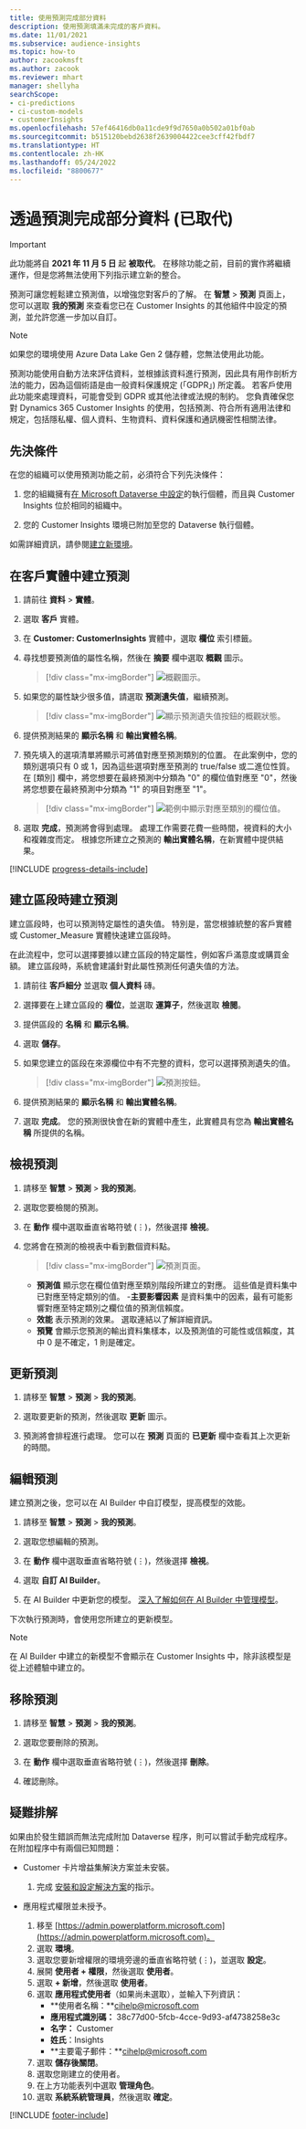 ```yaml
---
title: 使用預測完成部分資料
description: 使用預測填滿未完成的客戶資料。
ms.date: 11/01/2021
ms.subservice: audience-insights
ms.topic: how-to
author: zacookmsft
ms.author: zacook
ms.reviewer: mhart
manager: shellyha
searchScope:
- ci-predictions
- ci-custom-models
- customerInsights
ms.openlocfilehash: 57ef46416db0a11cde9f9d7650a0b502a01bf0ab
ms.sourcegitcommit: b515120bebd2638f2639004422cee3cff42fbdf7
ms.translationtype: HT
ms.contentlocale: zh-HK
ms.lasthandoff: 05/24/2022
ms.locfileid: "8800677"
---
```

# <a name="complete-your-partial-data-with-predictions-deprecated"></a>透過預測完成部分資料 (已取代)

> [!IMPORTANT]
> 此功能將自 **2021 年 11 月 5 日** 起 **被取代**。 在移除功能之前，目前的實作將繼續運作，但是您將無法使用下列指示建立新的整合。

預測可讓您輕鬆建立預測值，以增強您對客戶的了解。 在 **智慧** > **預測** 頁面上，您可以選取 **我的預測** 來查看您已在 Customer Insights 的其他組件中設定的預測，並允許您進一步加以自訂。

> [!NOTE]
> 如果您的環境使用 Azure Data Lake Gen 2 儲存體，您無法使用此功能。
>
> 預測功能使用自動方法來評估資料，並根據該資料進行預測，因此具有用作剖析方法的能力，因為這個術語是由一般資料保護規定 (「GDPR」) 所定義。 若客戶使用此功能來處理資料，可能會受到 GDPR 或其他法律或法規的制約。 您負責確保您對 Dynamics 365 Customer Insights 的使用，包括預測、符合所有適用法律和規定，包括隱私權、個人資料、生物資料、資料保護和通訊機密性相關法律。

## <a name="prerequisites"></a>先決條件

在您的組織可以使用預測功能之前，必須符合下列先決條件：

1. 您的組織擁有[在 Microsoft Dataverse 中設定](/ai-builder/build-model#prerequisites)的執行個體，而且與 Customer Insights 位於相同的組織中。

2. 您的 Customer Insights 環境已附加至您的 Dataverse 執行個體。

如需詳細資訊，請參閱[建立新環境](create-environment.md)。

## <a name="create-a-prediction-in-the-customer-entity"></a>在客戶實體中建立預測

1. 請前往 **資料** > **實體**。

2. 選取 **客戶** 實體。

3. 在 **Customer: CustomerInsights** 實體中，選取 **欄位** 索引標籤。

4. 尋找想要預測值的屬性名稱，然後在 **摘要** 欄中選取 **概觀** 圖示。
   > [!div class="mx-imgBorder"]
   > ![概觀圖示。](media/intelligence-overviewicon.png "概觀圖示")

5. 如果您的屬性缺少很多值，請選取 **預測遺失值**，繼續預測。
   > [!div class="mx-imgBorder"]
   > ![顯示預測遺失值按鈕的概觀狀態。](media/intelligence-overviewpredictmissingvalues.png "顯示預測遺失值按鈕的概觀狀態")

6. 提供預測結果的 **顯示名稱** 和 **輸出實體名稱**。

7. 預先填入的選項清單將顯示可將值對應至預測類別的位置。 在此案例中，您的類別選項只有 0 或 1，因為這些選項對應至預測的 true/false 或二進位性質。 在 [類別] 欄中，將您想要在最終預測中分類為 "0" 的欄位值對應至 "0"，然後將您想要在最終預測中分類為 "1" 的項目對應至 "1"。
   > [!div class="mx-imgBorder"]
   > ![範例中顯示對應至類別的欄位值。](media/intelligence-categorymapping.png "顯示對應的欄位值至類別的範例")

8. 選取 **完成**，預測將會得到處理。 處理工作需要花費一些時間，視資料的大小和複雜度而定。 根據您所建立之預測的 **輸出實體名稱**，在新實體中提供結果。

[!INCLUDE [progress-details-include](includes/progress-details-pane.md)]

## <a name="create-a-prediction-while-creating-a-segment"></a>建立區段時建立預測

建立區段時，也可以預測特定屬性的遺失值。 特別是，當您根據統整的客戶實體或 Customer_Measure 實體快速建立區段時。

在此流程中，您可以選擇要據以建立區段的特定屬性，例如客戶滿意度或購買金額。 建立區段時，系統會建議針對此屬性預測任何遺失值的方法。

1. 請前往 **客戶細分** 並選取 **個人資料** 磚。

2. 選擇要在上建立區段的 **欄位**，並選取 **運算子**，然後選取 **檢閱**。

3. 提供區段的 **名稱** 和 **顯示名稱**。

4. 選取 **儲存**。

5. 如果您建立的區段在來源欄位中有不完整的資料，您可以選擇預測遺失的值。
   > [!div class="mx-imgBorder"]
   > ![預測按鈕。](media/segments-predictoption.png "預測按鈕")

6. 提供預測結果的 **顯示名稱** 和 **輸出實體名稱**。

7. 選取 **完成**。 您的預測很快會在新的實體中產生，此實體具有您為 **輸出實體名稱** 所提供的名稱。

## <a name="view-a-prediction"></a>檢視預測

1. 請移至 **智慧** > **預測** > **我的預測**。

2. 選取您要檢閱的預測。

3. 在 **動作** 欄中選取垂直省略符號 (&vellip;)，然後選擇 **檢視**。

4. 您將會在預測的檢視表中看到數個資料點。
   > [!div class="mx-imgBorder"]
   > ![預測頁面。](media/intelligence-predictionsviewpage.png "預測頁面")

   - **預測值** 顯示您在欄位值對應至類別階段所建立的對應。 這些值是資料集中已對應至特定類別的值。
   -**主要影響因素** 是資料集中的因素，最有可能影響對應至特定類別之欄位值的預測信賴度。
   - **效能** 表示預測的效果。 選取連結以了解詳細資訊。
   - **預覽** 會顯示您預測的輸出資料集樣本，以及預測值的可能性或信賴度，其中 0 是不確定，1 則是確定。

## <a name="update-a-prediction"></a>更新預測

1. 請移至 **智慧** > **預測** > **我的預測**。

2. 選取要更新的預測，然後選取 **更新** 圖示。

3. 預測將會排程進行處理。 您可以在 **預測** 頁面的 **已更新** 欄中查看其上次更新的時間。

## <a name="edit-a-prediction"></a>編輯預測

建立預測之後，您可以在 AI Builder 中自訂模型，提高模型的效能。  

1. 請移至 **智慧** > **預測** > **我的預測**。

2. 選取您想編輯的預測。

3. 在 **動作** 欄中選取垂直省略符號 (&vellip;)，然後選擇 **檢視**。

4. 選取 **自訂 AI Builder**。

5. 在 AI Builder 中更新您的模型。 [深入了解如何在 AI Builder 中管理模型](/ai-builder/manage-model#retrain-and-republish-existing-models)。

下次執行預測時，會使用您所建立的更新模型。

> [!NOTE]
> 在 AI Builder 中建立的新模型不會顯示在 Customer Insights 中，除非該模型是從上述體驗中建立的。

## <a name="remove-a-prediction"></a>移除預測

1. 請移至 **智慧** > **預測** > **我的預測**。

2. 選取您要刪除的預測。

3. 在 **動作** 欄中選取垂直省略符號 (&vellip;)，然後選擇 **刪除**。

4. 確認刪除。

## <a name="troubleshooting"></a>疑難排解​​

如果由於發生錯誤而無法完成附加 Dataverse 程序，則可以嘗試手動完成程序。 在附加程序中有兩個已知問題：

- Customer 卡片增益集解決方案並未安裝。
    1. 完成 [安裝和設定解決方案](customer-card-add-in.md)的指示。

- 應用程式權限並未授予。
    1. 移至 [https://admin.powerplatform.microsoft.com](https://admin.powerplatform.microsoft.com)。
    1. 選取 **環境**。
    1. 選取您要新增權限的環境旁邊的垂直省略符號 (&vellip;)，並選取 **設定**。
    1. 展開 **使用者 + 權限**，然後選取 **使用者**。
    1. 選取 **+ 新增**，然後選取 **使用者**。
    1. 選取 **應用程式使用者**（如果尚未選取），並輸入下列資訊：
        - **使用者名稱：**cihelp@microsoft.com
        - **應用程式識別碼：** 38c77d00-5fcb-4cce-9d93-af4738258e3c
        - **名字：** Customer
        - **姓氏**：Insights
        - **主要電子郵件：**cihelp@microsoft.com
    1. 選取 **儲存後關閉**。
    1. 選取您剛建立的使用者。
    1. 在上方功能表列中選取 **管理角色**。
    1. 選取 **系統系統管理員**，然後選取 **確定**。


[!INCLUDE [footer-include](includes/footer-banner.md)]
